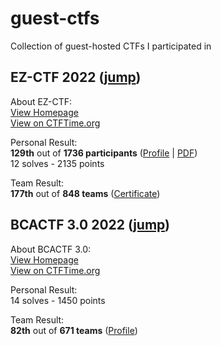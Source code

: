 # guest-ctfs
Collection of guest-hosted CTFs I participated in

## EZ-CTF 2022 ([jump](https://github.com/david-prv/guest-ctfs/tree/main/ez-ctf))
About EZ-CTF:  
[View Homepage](https://ez.ctf.cafe)  
[View on CTFTime.org](https://ctftime.org/event/1655/)

Personal Result:  
**129th** out of **1736 participants** ([Profile](https://ez.ctf.cafe/user/Ceytec) | [PDF](https://upload.david-dewes.de/ceytec_results_ezctf.pdf))  
12 solves - 2135 points

Team Result:  
**177th** out of **848 teams** ([Certificate](https://upload.david-dewes.de/kekw_ezctf.png))

## BCACTF 3.0 2022 ([jump](https://github.com/david-prv/guest-ctfs))
About BCACTF 3.0:  
[View Homepage](https://www.bcactf.com)  
[View on CTFTime.org](https://ctftime.org/event/1602)  

Personal Result:  
14 solves - 1450 points

Team Result:  
**82th** out of **671 teams** ([Profile](https://play.bcactf.com/teams/6990601d-f2fc-40f5-bc2f-5fd4c4736038))

